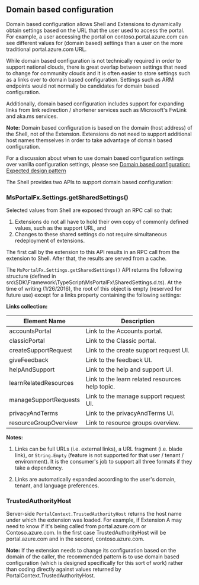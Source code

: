 <properties title="" pageTitle="Domain based configuration" description="" authors="dbrankin" />

<tags
  ms.service="portalfx"
  ms.workload="portalfx"
  ms.tgt_pltfrm="portalfx"
  ms.devlang="portalfx"
  ms.topic="get-started-article"
  ms.date="05/02/2016"
  ms.author="dbrankin"/>

## Domain based configuration

Domain based configuration allows Shell and Extensions to dynamically obtain settings based on the URL that the user used to access the portal.
For example, a user accessing the portal on contoso.portal.azure.com can see different values for (domain based) settings than a user on the 
more traditional portal.azure.com URL.

While domain based configuration is not technically required in order to support national clouds, there is great overlap between settings that
need to change for community clouds and it is often easier to store settings such as a links over to domain based configuration. Settings such 
as ARM endpoints would not normally be candidates for domain based configuration.

Additionally, domain based configuration includes support for expanding links from link redirection / shortener services such as Microsoft's 
FwLink and aka.ms services.

**Note:** Domain based configuration is based on the domain (host address) of the Shell, not of the Extension. 
Extensions do not need to support additional host names themselves in order to take advantage of domain based configuration.

For a discussion about when to use domain based configuration settings over vanilla configuration settings, please see 
[Domain based configuration: Expected design pattern](/documentation/articles/portalfx-domain-based-configuration-pattern)

The Shell provides two APIs to support domain based configuration:

### MsPortalFx.Settings.getSharedSettings()
Selected values from Shell are exposed through an RPC call so that:
 1. Extensions do not all have to hold their own copy of commonly defined values, such as the support URL, and 
 1. Changes to these shared settings do not require simultaneous redeployment of extensions.
 
The first call by the extension to this API results in an RPC call from the extension to Shell. After that, the results are served from a cache.
 
The `MsPortalFx.Settings.getSharedSettings()` API returns the following structure (defined in src\SDK\Framework\TypeScript\MsPortalFx\SharedSettings.d.ts). 
At the time of writing (1/26/2016), the root of this object is empty (reserved for future use) except for a links property containing the following settings:

**Links collection:**

Element Name          |Description
----------------------|-----------
accountsPortal        |Link to the Accounts portal.
classicPortal         |Link to the Classic portal.
createSupportRequest  |Link to the create support request UI.
giveFeedback          |Link to the feedback UI.
helpAndSupport        |Link to the help and support UI.
learnRelatedResources |Link to the learn related resources help topic.
manageSupportRequests |Link to the manage support request UI.
privacyAndTerms       |Link to the privacyAndTerms UI.
resourceGroupOverview |Link to resource groups overview.

**Notes:**

1. Links can be full URLs (i.e. external links), a URL fragment (i.e. blade link), or `String.Empty` (feature is not supported for that
   user / tenant / environment). It is the consumer's job to support all three formats if they take a dependency.

1. Links are automatically expanded according to the user's domain, tenant, and language preferences.
 
 
### TrustedAuthorityHost
Server-side `PortalContext.TrustedAuthorityHost` returns the host name under which the extension was loaded. For example, if 
Extension A may need to know if it's being called from portal.azure.com or Contoso.azure.com. In the first case TrustedAuthorityHost 
will be portal.azure.com and in the second, contoso.azure.com. 
 
**Note:** If the extension needs to change its configuration based on the domain of the caller, the recommended pattern is to use 
domain based configuration (which is designed specifically for this sort of work) rather than coding directly against values returned
 by PortalContext.TrustedAuthorityHost.

